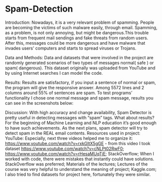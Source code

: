 # Spam-Detection
Introduction:
Nowadays, it is a very relevant problem of spamming. People are becoming the victims of such malware easily, through email. Spamming, as a problem, is not only annoying, but might be dangerous.This trouble starts from frequent mail sendings and fake threats from random users. After this, messages could be more dangerous and have malware that invades users' computers and starts to spread viruses or Trojans.

Data and Methods:
Data and datasets that were involved in the project are randomly generated scenarios of two types of messages normal( safe ) or spam( dangerous). This dataset originally was uploaded from YouTube and by using Internet searches I can model the code.

Results:
Results are satisfactory, if you input a sentence of normal or spam, the program will give the responsive answer. Among 5572 lines and 2 columns around 55% of sentences are spam. To test programs’ functionality I chose one normal message and spam message, results you can see in the screenshots below:


Discussion:
With high accuracy and change availability, Spam Detector is pretty useful in detecting messages with “spam” tags. What about results? For the beginning of Machine Learning and NLP education it’s good enough to have such achievements. As the next plans, spam detector will try to detect spam in the REAL email contents.
Resources used in project:
YouTube:
	Especially, next three videos helped me to organize it:
https://www.youtube.com/watch?v=rxkGItX5gGE - from this video I took dataset
https://www.youtube.com/watch?v=cNLPt02RwF0;
https://www.youtube.com/watch?v=rHesaMUqTjE;
StackOverflow;
When I worked with code, there were mistakes that instantly could have solutions. StackOverflow was preferred;
Materials of the lectures;
Lectures of the course was very helpful to understand the meaning of project;
Kaggle.com;
	I also tried to find datasets for project here, fortunately they were similar.
